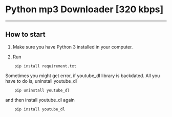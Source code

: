 # Python mp3 Downloader [320 kbps]

---

## How to start

1. Make sure you have Python 3 installed in your computer.

2. Run

```shell
    pip install requirement.txt
```

Sometimes you might get error, if youtube_dl library is backdated.
All you have to do is, uninstall youtube_dl

```shell
    pip uninstall youtube_dl
```

and then install youtube_dl again

```shell
    pip install youtube_dl
```
